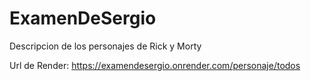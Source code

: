 # ExamenDeSergio
Descripcion de los personajes de Rick y Morty

Url de Render: https://examendesergio.onrender.com/personaje/todos

